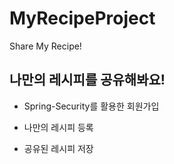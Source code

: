 # MyRecipeProject
Share My Recipe!


## 나만의 레시피를 공유해봐요!

* Spring-Security를 활용한 회원가입


* 나만의 레시피 등록


* 공유된 레시피 저장


